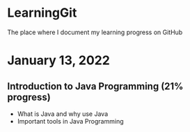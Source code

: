 # LearningGit
The place where I document my learning progress on GitHub

# January 13, 2022
## Introduction to Java Programming (21% progress)
  * What is Java and why use Java
  * Important tools in Java Programming
